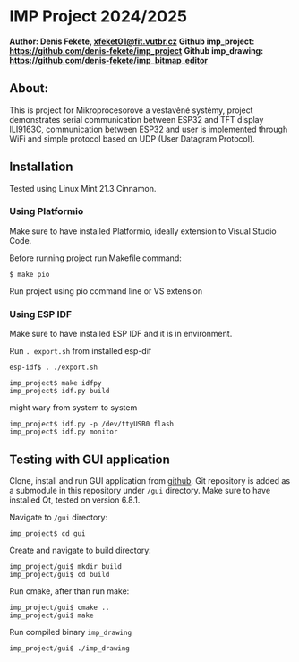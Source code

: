 # IMP Project 2024/2025

**Author: Denis Fekete, xfeket01@fit.vutbr.cz**
**Github imp_project: https://github.com/denis-fekete/imp_project**
**Github imp_drawing: https://github.com/denis-fekete/imp_bitmap_editor**


## About:
This is project for Mikroprocesorové a vestavěné systémy, project demonstrates serial communication between ESP32 and TFT display ILI9163C, communication between ESP32 and user is implemented through WiFi and simple protocol based on UDP (User Datagram Protocol).

## Installation
Tested using Linux Mint 21.3 Cinnamon.

### Using Platformio
Make sure to have installed Platformio, ideally extension to Visual Studio Code.

Before running project run Makefile command:
```
$ make pio
```

Run project using pio command line or VS extension

### Using ESP IDF
Make sure to have installed ESP IDF and it is in environment.

Run `. export.sh` from installed esp-dif
```
esp-idf$ . ./export.sh

imp_project$ make idfpy
imp_project$ idf.py build
```

might wary from system to system

```
imp_project$ idf.py -p /dev/ttyUSB0 flash
imp_project$ idf.py monitor

```

## Testing with GUI application
Clone, install and run GUI application from [github](https://github.com/denis-fekete/imp_bitmap_editor). 
Git repository is added as a submodule in this repository under `/gui` directory.
Make sure to have installed Qt, tested on version 6.8.1.

Navigate to `/gui` directory:
```
imp_project$ cd gui
```

Create and navigate to build directory:
```
imp_project/gui$ mkdir build
imp_project/gui$ cd build
```
Run cmake, after than run make:
```
imp_project/gui$ cmake ..
imp_project/gui$ make
```
Run compiled binary `imp_drawing`
```
imp_project/gui$ ./imp_drawing
```